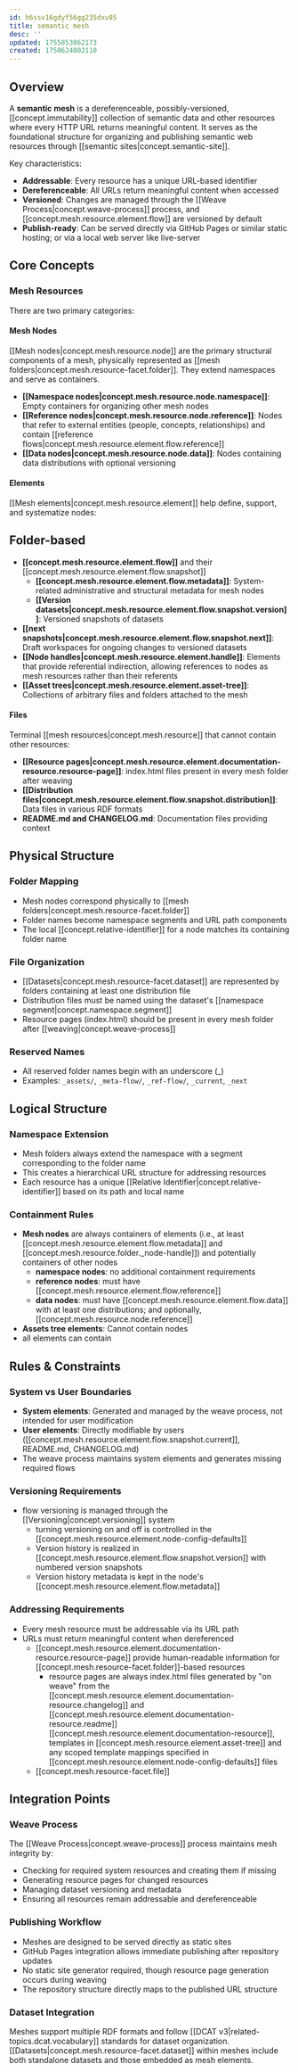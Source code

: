 ```yaml
---
id: h6ssv16gdyf56gg235dxv85
title: semantic mesh
desc: ''
updated: 1755853862173
created: 1750624002110
---
```


## Overview

A **semantic mesh** is a dereferenceable, possibly-versioned, [[concept.immutability]] collection of semantic data and other resources where every HTTP URL returns meaningful content. It serves as the foundational structure for organizing and publishing semantic web resources through [[semantic sites|concept.semantic-site]].

Key characteristics:
- **Addressable**: Every resource has a unique URL-based identifier
- **Dereferenceable**: All URLs return meaningful content when accessed
- **Versioned**: Changes are managed through the [[Weave Process|concept.weave-process]] process, and [[concept.mesh.resource.element.flow]] are versioned by default
- **Publish-ready**: Can be served directly via GitHub Pages or similar static hosting; or via a local web server like live-server

## Core Concepts

### Mesh Resources

There are two primary categories:

#### Mesh Nodes

[[Mesh nodes|concept.mesh.resource.node]] are the primary structural components of a mesh, physically represented as [[mesh folders|concept.mesh.resource-facet.folder]]. They extend namespaces and serve as containers.

- **[[Namespace nodes|concept.mesh.resource.node.namespace]]**: Empty containers for organizing other mesh nodes
- **[[Reference nodes|concept.mesh.resource.node.reference]]**: Nodes that refer to external entities (people, concepts, relationships) and contain [[reference flows|concept.mesh.resource.element.flow.reference]]
- **[[Data nodes|concept.mesh.resource.node.data]]**: Nodes containing data distributions with optional versioning


#### Elements

[[Mesh elements|concept.mesh.resource.element]] help define, support, and systematize nodes:

## Folder-based

- **[[concept.mesh.resource.element.flow]]** and their [[concept.mesh.resource.element.flow.snapshot]]
  - **[[concept.mesh.resource.element.flow.metadata]]**: System-related administrative and structural metadata for mesh nodes
  - **[[Version datasets|concept.mesh.resource.element.flow.snapshot.version]]**: Versioned snapshots of datasets
- **[[next snapshots|concept.mesh.resource.element.flow.snapshot.next]]**: Draft workspaces for ongoing changes to versioned datasets
- **[[Node handles|concept.mesh.resource.element.handle]]**: Elements that provide referential indirection, allowing references to nodes as mesh resources rather than their referents
- **[[Asset trees|concept.mesh.resource.element.asset-tree]]**: Collections of arbitrary files and folders attached to the mesh

#### Files

Terminal [[mesh resources|concept.mesh.resource]] that cannot contain other resources:

- **[[Resource pages|concept.mesh.resource.element.documentation-resource.resource-page]]**: index.html files present in every mesh folder after weaving
- **[[Distribution files|concept.mesh.resource.element.flow.snapshot.distribution]]**: Data files in various RDF formats
- **README.md and CHANGELOG.md**: Documentation files providing context


## Physical Structure

### Folder Mapping
- Mesh nodes correspond physically to [[mesh folders|concept.mesh.resource-facet.folder]]
- Folder names become namespace segments and URL path components
- The local [[concept.relative-identifier]] for a node matches its containing folder name

### File Organization
- [[Datasets|concept.mesh.resource-facet.dataset]] are represented by folders containing at least one distribution file
- Distribution files must be named using the dataset's [[namespace segment|concept.namespace.segment]]
- Resource pages (index.html) should be present in every mesh folder after [[weaving|concept.weave-process]]

### Reserved Names
- All reserved folder names begin with an underscore (_)
- Examples: `_assets/`, `_meta-flow/`, `_ref-flow/`, `_current`, `_next`

## Logical Structure

### Namespace Extension
- Mesh folders always extend the namespace with a segment corresponding to the folder name
- This creates a hierarchical URL structure for addressing resources
- Each resource has a unique [[Relative Identifier|concept.relative-identifier]] based on its path and local name

### Containment Rules
- **Mesh nodes** are always containers of elements (i.e., at least [[concept.mesh.resource.element.flow.metadata]] and [[concept.mesh.resource.folder._node-handle]]) and potentially containers of other nodes 
  - **namespace nodes**: no additional containment requirements
  - **reference nodes**: must have [[concept.mesh.resource.element.flow.reference]]
  - **data nodes**: must have [[concept.mesh.resource.element.flow.data]] with at least one distributions; and optionally, [[concept.mesh.resource.node.reference]]
- **Assets tree elements**: Cannot contain nodes
- all elements can contain 

## Rules & Constraints

### System vs User Boundaries
- **System elements**: Generated and managed by the weave process, not intended for user modification
- **User elements**: Directly modifiable by users ([[concept.mesh.resource.element.flow.snapshot.current]], README.md, CHANGELOG.md)
- The weave process maintains system elements and generates missing required flows

### Versioning Requirements
- flow versioning is managed through the [[Versioning|concept.versioning]] system
  - turning versioning on and off is controlled in the [[concept.mesh.resource.element.node-config-defaults]]
  - Version history is realized in [[concept.mesh.resource.element.flow.snapshot.version]] with numbered version snapshots
  - Version history metadata is kept in the node's [[concept.mesh.resource.element.flow.metadata]]

### Addressing Requirements
- Every mesh resource must be addressable via its URL path
- URLs must return meaningful content when dereferenced
  - [[concept.mesh.resource.element.documentation-resource.resource-page]] provide human-readable information for [[concept.mesh.resource-facet.folder]]-based resources
    - resource pages are always index.html files generated by "on weave" from the [[concept.mesh.resource.element.documentation-resource.changelog]] and [[concept.mesh.resource.element.documentation-resource.readme]] [[concept.mesh.resource.element.documentation-resource]], templates in [[concept.mesh.resource.element.asset-tree]] and any scoped template mappings specified in [[concept.mesh.resource.element.node-config-defaults]] files 
  - [[concept.mesh.resource-facet.file]]

## Integration Points

### Weave Process
The [[Weave Process|concept.weave-process]] process maintains mesh integrity by:
- Checking for required system resources and creating them if missing
- Generating resource pages for changed resources
- Managing dataset versioning and metadata
- Ensuring all resources remain addressable and dereferenceable

### Publishing Workflow
- Meshes are designed to be served directly as static sites
- GitHub Pages integration allows immediate publishing after repository updates
- No static site generator required, though resource page generation occurs during weaving
- The repository structure directly maps to the published URL structure

### Dataset Integration
Meshes support multiple RDF formats and follow [[DCAT v3|related-topics.dcat.vocabulary]] standards for dataset organization. [[Datasets|concept.mesh.resource-facet.dataset]] within meshes include both standalone datasets and those embedded as mesh elements.
